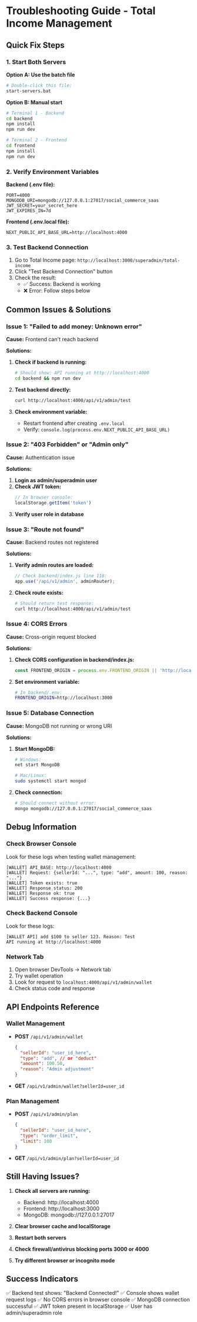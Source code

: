 # Troubleshooting Guide - Total Income Management

## Quick Fix Steps

### 1. Start Both Servers

**Option A: Use the batch file**
```bash
# Double-click this file:
start-servers.bat
```

**Option B: Manual start**
```bash
# Terminal 1 - Backend
cd backend
npm install
npm run dev

# Terminal 2 - Frontend  
cd frontend
npm install
npm run dev
```

### 2. Verify Environment Variables

**Backend (.env file):**
```
PORT=4000
MONGODB_URI=mongodb://127.0.0.1:27017/social_commerce_saas
JWT_SECRET=your_secret_here
JWT_EXPIRES_IN=7d
```

**Frontend (.env.local file):**
```
NEXT_PUBLIC_API_BASE_URL=http://localhost:4000
```

### 3. Test Backend Connection

1. Go to Total Income page: `http://localhost:3000/superadmin/total-income`
2. Click "Test Backend Connection" button
3. Check the result:
   - ✅ Success: Backend is working
   - ❌ Error: Follow steps below

## Common Issues & Solutions

### Issue 1: "Failed to add money: Unknown error"

**Cause:** Frontend can't reach backend

**Solutions:**
1. **Check if backend is running:**
   ```bash
   # Should show: API running at http://localhost:4000
   cd backend && npm run dev
   ```

2. **Test backend directly:**
   ```bash
   curl http://localhost:4000/api/v1/admin/test
   ```

3. **Check environment variable:**
   - Restart frontend after creating `.env.local`
   - Verify: `console.log(process.env.NEXT_PUBLIC_API_BASE_URL)`

### Issue 2: "403 Forbidden" or "Admin only"

**Cause:** Authentication issue

**Solutions:**
1. **Login as admin/superadmin user**
2. **Check JWT token:**
   ```javascript
   // In browser console:
   localStorage.getItem('token')
   ```
3. **Verify user role in database**

### Issue 3: "Route not found"

**Cause:** Backend routes not registered

**Solutions:**
1. **Verify admin routes are loaded:**
   ```javascript
   // Check backend/index.js line 118:
   app.use('/api/v1/admin', adminRouter);
   ```

2. **Check route exists:**
   ```bash
   # Should return test response:
   curl http://localhost:4000/api/v1/admin/test
   ```

### Issue 4: CORS Errors

**Cause:** Cross-origin request blocked

**Solutions:**
1. **Check CORS configuration in backend/index.js:**
   ```javascript
   const FRONTEND_ORIGIN = process.env.FRONTEND_ORIGIN || 'http://localhost:3000';
   ```

2. **Set environment variable:**
   ```bash
   # In backend/.env:
   FRONTEND_ORIGIN=http://localhost:3000
   ```

### Issue 5: Database Connection

**Cause:** MongoDB not running or wrong URI

**Solutions:**
1. **Start MongoDB:**
   ```bash
   # Windows:
   net start MongoDB
   
   # Mac/Linux:
   sudo systemctl start mongod
   ```

2. **Check connection:**
   ```bash
   # Should connect without error:
   mongo mongodb://127.0.0.1:27017/social_commerce_saas
   ```

## Debug Information

### Check Browser Console

Look for these logs when testing wallet management:
```
[WALLET] API_BASE: http://localhost:4000
[WALLET] Request: {sellerId: "...", type: "add", amount: 100, reason: "..."}
[WALLET] Token exists: true
[WALLET] Response status: 200
[WALLET] Response ok: true
[WALLET] Success response: {...}
```

### Check Backend Console

Look for these logs:
```
[WALLET API] add $100 to seller 123. Reason: Test
API running at http://localhost:4000
```

### Network Tab

1. Open browser DevTools → Network tab
2. Try wallet operation
3. Look for request to `localhost:4000/api/v1/admin/wallet`
4. Check status code and response

## API Endpoints Reference

### Wallet Management
- **POST** `/api/v1/admin/wallet`
  ```json
  {
    "sellerId": "user_id_here",
    "type": "add", // or "deduct"
    "amount": 100.50,
    "reason": "Admin adjustment"
  }
  ```

- **GET** `/api/v1/admin/wallet?sellerId=user_id`

### Plan Management
- **POST** `/api/v1/admin/plan`
  ```json
  {
    "sellerId": "user_id_here", 
    "type": "order_limit",
    "limit": 100
  }
  ```

- **GET** `/api/v1/admin/plan?sellerId=user_id`

## Still Having Issues?

1. **Check all servers are running:**
   - Backend: http://localhost:4000
   - Frontend: http://localhost:3000
   - MongoDB: mongodb://127.0.0.1:27017

2. **Clear browser cache and localStorage**

3. **Restart both servers**

4. **Check firewall/antivirus blocking ports 3000 or 4000**

5. **Try different browser or incognito mode**

## Success Indicators

✅ Backend test shows: "Backend Connected!"
✅ Console shows wallet request logs
✅ No CORS errors in browser console
✅ MongoDB connection successful
✅ JWT token present in localStorage
✅ User has admin/superadmin role
